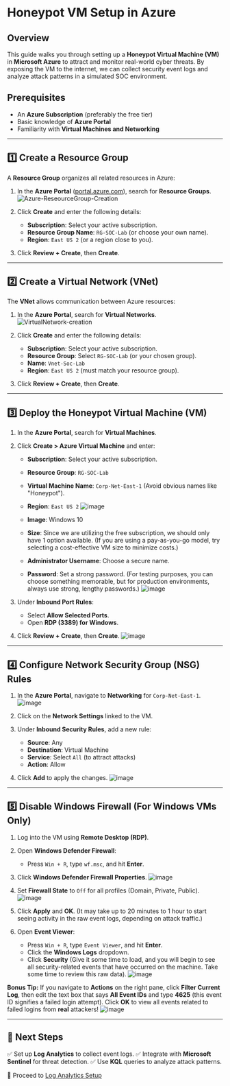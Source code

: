 # Honeypot VM Setup in Azure

## Overview
This guide walks you through setting up a **Honeypot Virtual Machine (VM)** in **Microsoft Azure** to attract and monitor real-world cyber threats. By exposing the VM to the internet, we can collect security event logs and analyze attack patterns in a simulated SOC environment.

## Prerequisites
- An **Azure Subscription** (preferably the free tier)
- Basic knowledge of **Azure Portal**
- Familiarity with **Virtual Machines and Networking**

---

## 1️⃣ Create a Resource Group
A **Resource Group** organizes all related resources in Azure:
1. In the **Azure Portal** ([portal.azure.com](https://portal.azure.com)), search for **Resource Groups**.
   ![Azure-ReseourceGroup-Creation](https://github.com/user-attachments/assets/3b8019d7-5e62-44b5-a722-82c9a0e35440)

2. Click **Create** and enter the following details:
   - **Subscription**: Select your active subscription.
   - **Resource Group Name**: `RG-SOC-Lab` (or choose your own name).
   - **Region**: `East US 2` (or a region close to you).
3. Click **Review + Create**, then **Create**.

---

## 2️⃣ Create a Virtual Network (VNet)
The **VNet** allows communication between Azure resources:
1. In the **Azure Portal**, search for **Virtual Networks**.
   ![VirtualNetwork-creation](https://github.com/user-attachments/assets/101f8583-3bbb-4221-a9ca-1a6755a78a4d)

2. Click **Create** and enter the following details:
   - **Subscription**: Select your active subscription.
   - **Resource Group**: Select `RG-SOC-Lab` (or your chosen group).
   - **Name**: `Vnet-Soc-Lab`
   - **Region**: `East US 2` (must match your resource group).
3. Click **Review + Create**, then **Create**.

---

## 3️⃣ Deploy the Honeypot Virtual Machine (VM)
1. In the **Azure Portal**, search for **Virtual Machines**.
2. Click **Create > Azure Virtual Machine** and enter:
   - **Subscription**: Select your active subscription.
   - **Resource Group**: `RG-SOC-Lab`
   - **Virtual Machine Name**: `Corp-Net-East-1` (Avoid obvious names like "Honeypot").
   - **Region**: `East US 2`
   ![image](https://github.com/user-attachments/assets/7c1f531a-5b43-4eb2-8974-3f6aa6a09bfa)

   - **Image**: Windows 10
   - **Size**: Since we are utilizing the free subscription, we should only have 1 option available. (If you are using a pay-as-you-go model, try selecting a cost-effective VM size to minimize costs.)
   - **Administrator Username**: Choose a secure name.
   - **Password**: Set a strong password. (For testing purposes, you can choose something memorable, but for production environments, always use strong, lengthy passwords.)
   ![image](https://github.com/user-attachments/assets/cf66284a-d9c1-4951-916c-8917ee25f97b)

3. Under **Inbound Port Rules**:
   - Select **Allow Selected Ports**.
   - Open **RDP (3389) for Windows**.
4. Click **Review + Create**, then **Create**.
![image](https://github.com/user-attachments/assets/85241504-130b-42b3-b826-c528d562158f)

---

## 4️⃣ Configure Network Security Group (NSG) Rules
1. In the **Azure Portal**, navigate to **Networking** for `Corp-Net-East-1`.
![image](https://github.com/user-attachments/assets/0a170c08-8d6b-4058-b573-3fb7285f0bd7)

2. Click on the **Network Settings** linked to the VM.
3. Under **Inbound Security Rules**, add a new rule:
   - **Source**: Any
   - **Destination**: Virtual Machine
   - **Service**: Select `All` (to attract attacks)
   - **Action**: Allow
4. Click **Add** to apply the changes.
![image](https://github.com/user-attachments/assets/8dbca487-2179-48ff-b1f6-c907df23a083)

---

## 5️⃣ Disable Windows Firewall (For Windows VMs Only)
1. Log into the VM using **Remote Desktop (RDP)**.
2. Open **Windows Defender Firewall**:
   - Press `Win + R`, type `wf.msc`, and hit **Enter**.
3. Click **Windows Defender Firewall Properties**.
![image](https://github.com/user-attachments/assets/5cefe8d7-70d5-4573-9da6-d04c25f6d63c)

4. Set **Firewall State** to `Off` for all profiles (Domain, Private, Public).
![image](https://github.com/user-attachments/assets/2ccf6919-89e6-47ad-bab1-c2da721f0ea5)

5. Click **Apply** and **OK**. (It may take up to 20 minutes to 1 hour to start seeing activity in the raw event logs, depending on attack traffic.)
6. Open **Event Viewer**:
   - Press `Win + R`, type `Event Viewer`, and hit **Enter**.
   - Click the **Windows Logs** dropdown.
   - Click **Security** (Give it some time to load, and you will begin to see all security-related events that have occurred on the machine. Take some time to review this raw data).
![image](https://github.com/user-attachments/assets/737f2a35-19b0-4296-8a90-bb38cdd50028)

**Bonus Tip:** If you navigate to **Actions** on the right pane, click **Filter Current Log**, then edit the text box that says **All Event IDs** and type **4625** (this event ID signifies a failed login attempt). Click **OK** to view all events related to failed logins from **real** attackers!
![image](https://github.com/user-attachments/assets/78b2a15e-e55a-44dc-bd4f-81b236002e77)

---

## 🎯 Next Steps
✅ Set up **Log Analytics** to collect event logs.
✅ Integrate with **Microsoft Sentinel** for threat detection.
✅ Use **KQL** queries to analyze attack patterns.

🚀 Proceed to [Log Analytics Setup](log-analytics-setup.md)
